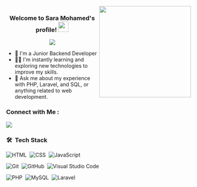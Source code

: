
<img width="250" align="right" src="https://c.tenor.com/_DOBjnGspYAAAAAM/code-coding.gif">

<h3 align="center">
  Welcome to Sara Mohamed's profile!
  <img src="https://media.giphy.com/media/hvRJCLFzcasrR4ia7z/giphy.gif" width="28">
</h3>

<!-- Typing SVG by DenverCoder1 - https://github.com/DenverCoder1/readme-typing-svg -->
<p align="center">
  <a href="https://github.com/DenverCoder1/readme-typing-svg"><img src="https://readme-typing-svg.herokuapp.com/?lines=Junior%20Backend%20Developer;Always%20learning%20new%20things&font=Fira%20Code&center=true&width=440&height=45&color=f75c7e&vCenter=true&size=22"></a>
</p> 

- 🏢 I'm a Junior Backend Developer
- 👨‍💻 I'm instantly learning and exploring new technologies to improve my skills.
- 💬 Ask me about my experience with PHP, Laravel, and SQL, or anything related to web development.

### Connect with Me :

<a href="https://www.linkedin.com/in/sara-mohamed6295/" target="_blank"><img src="https://img.shields.io/badge/-Sara%20Mohamed-0077B5?style=for-the-badge&logo=Linkedin&logoColor=white"/></a>

### 🛠 &nbsp;Tech Stack


![HTML](https://img.shields.io/badge/-HTML-05122A?style=flat&logo=HTML5)&nbsp;
![CSS](https://img.shields.io/badge/-CSS-05122A?style=flat&logo=CSS3&logoColor=1572B6)&nbsp;
![JavaScript](https://img.shields.io/badge/-JavaScript-05122A?style=flat&logo=javascript)&nbsp;

![Git](https://img.shields.io/badge/-Git-05122A?style=flat&logo=git)&nbsp;
![GitHub](https://img.shields.io/badge/-GitHub-05122A?style=flat&logo=github)&nbsp;
![Visual Studio Code](https://img.shields.io/badge/-Visual%20Studio%20Code-05122A?style=flat&logo=visual-studio-code&logoColor=007ACC)&nbsp;

![PHP](https://img.shields.io/badge/PHP-black?style=flat-square&logo=php)&nbsp;
![MySQL](https://img.shields.io/badge/-MySQL-black?style=flat-square&logo=mysql)&nbsp;
![Laravel](https://img.shields.io/badge/LARAVEL-black?style=flat-square&logo=laravel)&nbsp;


